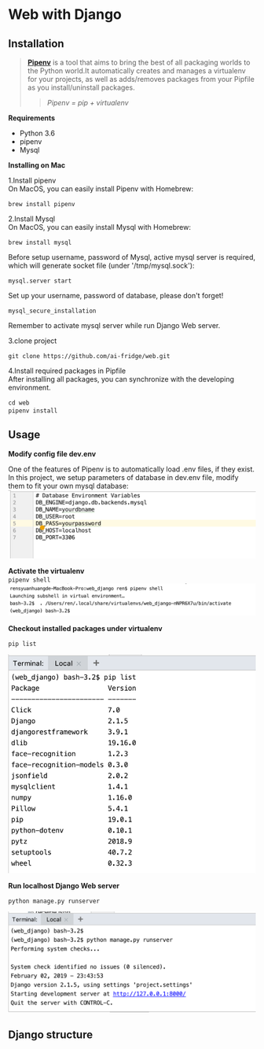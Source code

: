 # Web with Django
## Installation
>**[Pipenv](https://github.com/pypa/pipenv)** is a tool that aims to bring the best of all packaging worlds to the 
Python world.It automatically creates and manages a virtualenv for your projects, as well as adds/removes packages 
from your Pipfile as you install/uninstall packages.
>>*Pipenv = pip + virtualenv*<br>

**Requirements**

* Python 3.6
* pipenv 
* Mysql

**Installing on Mac**<br>

1.Install pipenv<br>
On MacOS, you can easily install Pipenv  with Homebrew:
```
brew install pipenv
```
2.Install Mysql<br>
On MacOS, you can easily install Mysql with Homebrew:
```
brew install mysql
```
Before setup username, password of Mysql, active mysql server is 
required, which will generate socket file (under '/tmp/mysql.sock'):
```
mysql.server start
```
Set up your username, password of database, please don't forget!
```
mysql_secure_installation
```
Remember to activate mysql server while run Django Web server.

3.clone project
```
git clone https://github.com/ai-fridge/web.git
```

4.Install required packages in Pipfile<br>
After installing all packages, you can synchronize with the developing environment.
```
cd web 
pipenv install
```
## Usage
**Modify config file dev.env**

One of the features of Pipenv is to automatically load .env files, if they exist. In this project, we setup 
parameters of database in dev.env file, modify them to fit your own mysql database:
![](assets/dev.png)

**Activate the virtualenv**<br>
`pipenv shell`<br>
![](assets/pipenv_shell.png)

**Checkout installed packages under virtualenv**
```
pip list
```
![](assets/piplist.png)

**Run localhost Django Web server**<br>
```
python manage.py runserver
```
![](assets/djangoserver.png)

## Django structure

